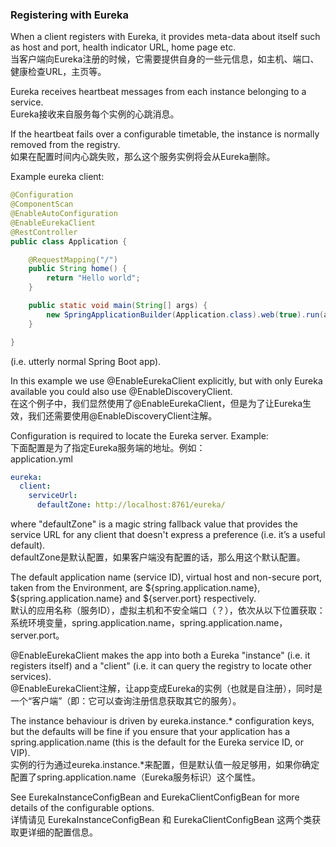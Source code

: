 ### Registering with Eureka

When a client registers with Eureka, it provides meta-data about itself such as host and port, health indicator URL, home page etc.  
当客户端向Eureka注册的时候，它需要提供自身的一些元信息，如主机、端口、健康检查URL，主页等。

Eureka receives heartbeat messages from each instance belonging to a service.  
Eureka接收来自服务每个实例的心跳消息。

If the heartbeat fails over a configurable timetable, the instance is normally removed from the registry.  
如果在配置时间内心跳失败，那么这个服务实例将会从Eureka删除。

Example eureka client:
``` java
@Configuration
@ComponentScan
@EnableAutoConfiguration
@EnableEurekaClient
@RestController
public class Application {

    @RequestMapping("/")
    public String home() {
        return "Hello world";
    }

    public static void main(String[] args) {
        new SpringApplicationBuilder(Application.class).web(true).run(args);
    }

}
```
(i.e. utterly normal Spring Boot app).

In this example we use @EnableEurekaClient explicitly, but with only Eureka available you could also use @EnableDiscoveryClient.  
在这个例子中，我们显然使用了@EnableEurekaClient，但是为了让Eureka生效，我们还需要使用@EnableDiscoveryClient注解。

Configuration is required to locate the Eureka server. Example:  
下面配置是为了指定Eureka服务端的地址。例如：  
application.yml
```yml
eureka:
  client:
    serviceUrl:
      defaultZone: http://localhost:8761/eureka/
```
where "defaultZone" is a magic string fallback value that provides the service URL for any client that doesn't express a preference (i.e. it’s a useful default).  
defaultZone是默认配置，如果客户端没有配置的话，那么用这个默认配置。

The default application name (service ID), virtual host and non-secure port, taken from the Environment, are ${spring.application.name}, ${spring.application.name} and ${server.port} respectively.  
默认的应用名称（服务ID），虚拟主机和不安全端口（？），依次从以下位置获取：系统环境变量，spring.application.name，spring.application.name，server.port。

@EnableEurekaClient makes the app into both a Eureka "instance" (i.e. it registers itself) and a "client" (i.e. it can query the registry to locate other services).  
@EnableEurekaClient注解，让app变成Eureka的实例（也就是自注册），同时是一个“客户端”（即：它可以查询注册信息获取其它的服务）。

The instance behaviour is driven by eureka.instance.* configuration keys, but the defaults will be fine if you ensure that your application has a spring.application.name (this is the default for the Eureka service ID, or VIP).  
实例的行为通过eureka.instance.*来配置，但是默认值一般足够用，如果你确定配置了spring.application.name（Eureka服务标识）这个属性。

See EurekaInstanceConfigBean and EurekaClientConfigBean for more details of the configurable options.  
详情请见 EurekaInstanceConfigBean 和 EurekaClientConfigBean 这两个类获取更详细的配置信息。
